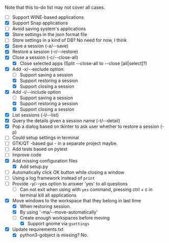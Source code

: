 Note that this to-do list may not cover all cases.

- [ ] Support WINE-based applications
- [x] Support Snap applications
- [ ] Avoid saving system's applications
- [x] Store settings in the json format file
- [ ] Store settings in a kind of DB? No need for now, I think
- [x] Save a session (-a/--save)
- [x] Restore a session (-r/--restore)
- [x] Close a session (-c/--close-all)
  - [x] Close selected apps (Split --close-all to --close [all|select]?)
- [x] Add -x/--exclude option:
  - [ ] Support saving a session
  - [x] Support restoring a session
  - [x] Support closing a session
- [x] Add -i/--include option
  - [ ] Support saving a session
  - [x] Support restoring a session
  - [x] Support closing a session
- [x] List sessions (-l/--list)
- [x] Query the details given a session name (-t/--detail)
- [x] Pop a dialog based on tkinter to ask user whether to restore a session (-p)
- [ ] Could setup settings in terminal
- [ ] GTK/QT -based gui - in a separate project maybe.
- [ ] Add tests based on pytest
- [ ] Improve code
- [x] Add missing configuration files
  - [x] Add setup.py
- [ ] Automatically click OK button while closing a window
- [ ] Using a log framework instead of `print`
- [ ] Provide -y/--yes option to answer 'yes' to all questions
  - [ ] Can not exit when using with `yes` command, pressing ctrl + c in terminal kill all applications
- [x] Move windows to the workspace that they belong in last time 
  - [x] When restoring session.
  - [x] By using '-ma/--move-automatically'
  - [ ] Create enough workspaces before moving
    - [x] Support gnome via `gsettings`
- [x] Update requirements.txt
  - [x] python3-gobject is missing? No.

